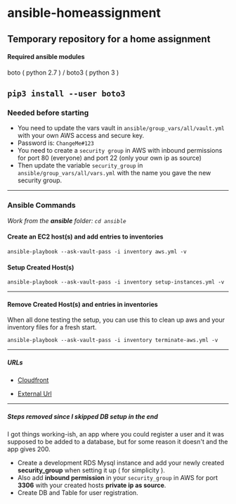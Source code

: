 # ansible-homeassignment
Temporary repository for a home assignment
---
#### Required ansible modules

boto ( python 2.7 ) / boto3 ( python 3 )

`pip3 install --user boto3`
---
### Needed before starting

* You need to update the vars vault in `ansible/group_vars/all/vault.yml` with your own AWS access and secure key.
 * Password is: `ChangeMe#123`
* You need to create a `security group` in AWS with inbound permissions for port 80 (everyone) and port 22 (only your own ip as source)
* Then update the variable `security_group` in `ansible/group_vars/all/vars.yml` with the name you gave the new security group.
---
### Ansible Commands

*Work from the **ansible** folder:  `cd ansible`*

#### Create an EC2 host(s) and add entries to inventories

`ansible-playbook --ask-vault-pass -i inventory aws.yml -v`

#### Setup Created Host(s)

`ansible-playbook --ask-vault-pass -i inventory setup-instances.yml -v`

---
#### Remove Created Host(s) and entries in inventories

When all done testing the setup, you can use this to clean up aws and your inventory files for a fresh start.

`ansible-playbook --ask-vault-pass -i inventory terminate-aws.yml -v`

---
##### URLs


 * [Cloudfront](https://d3pjnsjeewswwe.cloudfront.net/)

 * [External Url](http://homeassignment.skutt.net)

---

##### Steps removed since I skipped DB setup in the end

I got things working-ish, an app where you could register a user and it was supposed to be added to a database, but for some reason it doesn't and the app gives 200.

* Create a development RDS Mysql instance and add your newly created **security_group** when setting it up ( for simplicity ).
* Also add **inbound permission** in your `security_group` in AWS for port **3306** with your created hosts **private ip as source**.
* Create DB and Table for user registration.
